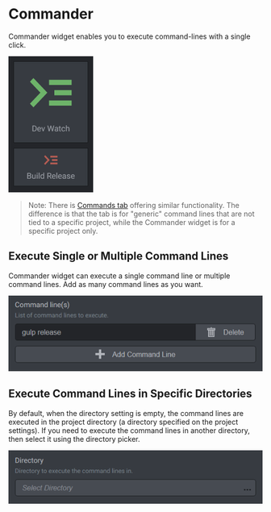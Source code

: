 # Commander

Commander widget enables you to execute command-lines with a single click.

![Screenshot](commander.png "Commander")

> Note: There is [Commands tab](../../using-freeter/commands) offering similar functionality. The difference is that the tab is for "generic" command lines that are not tied to a specific project, while the Commander widget is for a specific project only.

## Execute Single or Multiple Command Lines

Commander widget can execute a single command line or multiple command lines. Add as many command lines as you want.

![Screenshot](commander-cmdlines.png "Command Lines")

## Execute Command Lines in Specific Directories

By default, when the directory setting is empty, the command lines are executed in the project directory (a directory specified on the project settings). If you need to execute the command lines in another directory, then select it using the directory picker.

![Screenshot](commander-dir.png "Execute Command Lines in Directory")
